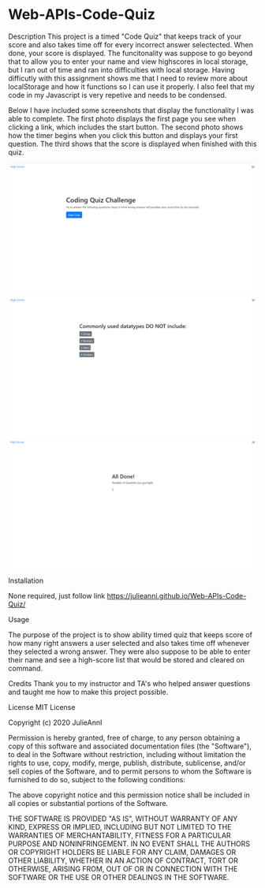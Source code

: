 # Web-APIs-Code-Quiz
Description
This project is a timed "Code Quiz" that keeps track of your score and also takes time off for every incorrect answer selectected. When done, your score is displayed. The funcitonality was suppose to go beyond that to allow you to enter your name and view highscores in local storage, but I ran out of time and ran into difficulties with local storage. Having difficutly with this assignment shows me that I need to review more about localStorage and how it functions so I can use it properly. I also feel that my code in my Javascript is very repetive and needs to be condensed.

Below I have included some screenshots that display the functionality I was able to complete. The first photo displays the first page you see when clicking a link, which includes the start button. The second photo shows how the timer begins when you click this button and displays your first question. The third shows that the score is displayed when finished with this quiz. 

![CodeQuiz1](images/codequiz1.png)
![CodeQuiz2](images/codequiz2.png)
![CodeQuiz3](images/codequiz3.png)


Installation

None required, just follow link https://julieanni.github.io/Web-APIs-Code-Quiz/

Usage

The purpose of the project is to show ability timed quiz that keeps score of how many right answers a user selected and also takes time off whenever they selected a wrong answer. They were also suppose to be able to enter their name and see a high-score list that would be stored and cleared on command.

Credits
Thank you to my instructor and TA's who helped answer questions and taught me how to make this project possible. 

License
MIT License 

Copyright (c) 2020 JulieAnnI

Permission is hereby granted, free of charge, to any person obtaining a copy
of this software and associated documentation files (the "Software"), to deal
in the Software without restriction, including without limitation the rights
to use, copy, modify, merge, publish, distribute, sublicense, and/or sell
copies of the Software, and to permit persons to whom the Software is
furnished to do so, subject to the following conditions:

The above copyright notice and this permission notice shall be included in all
copies or substantial portions of the Software.

THE SOFTWARE IS PROVIDED "AS IS", WITHOUT WARRANTY OF ANY KIND, EXPRESS OR
IMPLIED, INCLUDING BUT NOT LIMITED TO THE WARRANTIES OF MERCHANTABILITY,
FITNESS FOR A PARTICULAR PURPOSE AND NONINFRINGEMENT. IN NO EVENT SHALL THE
AUTHORS OR COPYRIGHT HOLDERS BE LIABLE FOR ANY CLAIM, DAMAGES OR OTHER
LIABILITY, WHETHER IN AN ACTION OF CONTRACT, TORT OR OTHERWISE, ARISING FROM,
OUT OF OR IN CONNECTION WITH THE SOFTWARE OR THE USE OR OTHER DEALINGS IN THE
SOFTWARE.
